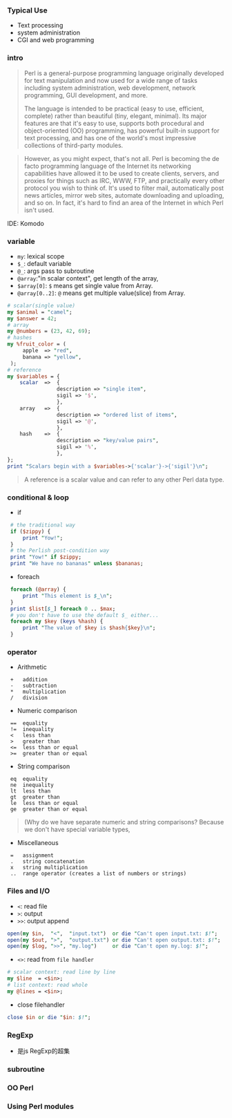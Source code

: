 ### Typical Use
- Text processing
- system administration
- CGI and web programming

### intro
> Perl is a general-purpose programming language originally developed for text manipulation and now used for a wide range of tasks including system administration, web development, network programming, GUI development, and more.
> 
> The language is intended to be practical (easy to use, efficient, complete) rather than beautiful (tiny, elegant, minimal). Its major features are that it's easy to use, supports both procedural and object-oriented (OO) programming, has powerful built-in support for text processing, and has one of the world's most impressive collections of third-party modules.

> However, as you might expect, that's not all. Perl is becoming the de facto programming language of the Internet its networking capabilities have allowed it to be used to create clients, servers, and proxies for things such as IRC, WWW, FTP, and practically every other protocol you wish to think of. It's used to filter mail, automatically post news articles, mirror web sites, automate downloading and uploading, and so on. In fact, it's hard to find an area of the Internet in which Perl isn't used.
>
IDE: Komodo

### variable
- `my`: lexical scope
- `$_`: default variable
- `@_`: args pass to subroutine
- `@array`:"in scalar context", get length of the array,
- `$array[0]`: `$` means get single value from Array.
- `@array[0..2]`: `@` means get multiple value(slice) from Array.
```pl
# scalar(single value)
my $animal = "camel";
my $answer = 42;
# array
my @numbers = (23, 42, 69);
# hashes
my %fruit_color = (
     apple  => "red",
     banana => "yellow",
 );
# reference
my $variables = {
    scalar  =>  {
                description => "single item",
                sigil => '$',
                },
    array   =>  {
                description => "ordered list of items",
                sigil => '@',
                },
    hash    =>  {
                description => "key/value pairs",
                sigil => '%',
                },
};
print "Scalars begin with a $variables->{'scalar'}->{'sigil'}\n";
```
> A reference is a scalar value and can refer to any other Perl data type.

### conditional & loop
- if 
```pl
 # the traditional way
 if ($zippy) {
     print "Yow!";
 }
 # the Perlish post-condition way
 print "Yow!" if $zippy;
 print "We have no bananas" unless $bananas;
```

- foreach
```pl
 foreach (@array) {
     print "This element is $_\n";
 }
 print $list[$_] foreach 0 .. $max;
 # you don't have to use the default $_ either...
 foreach my $key (keys %hash) {
     print "The value of $key is $hash{$key}\n";
 }
```

### operator
- Arithmetic
```
 +   addition
 -   subtraction
 *   multiplication
 /   division
```
- Numeric comparison
```
 ==  equality
 !=  inequality
 <   less than
 >   greater than
 <=  less than or equal
 >=  greater than or equal
```
- String comparison
```
 eq  equality
 ne  inequality
 lt  less than
 gt  greater than
 le  less than or equal
 ge  greater than or equal
```
> (Why do we have separate numeric and string comparisons? Because we don't have special variable types, 

- Miscellaneous
```
 =   assignment
 .   string concatenation
 x   string multiplication
 ..  range operator (creates a list of numbers or strings)
```

### Files and I/O
- `<`: read file
- `>`: output
- `>>`: output append
```pl
open(my $in,  "<",  "input.txt")  or die "Can't open input.txt: $!";
open(my $out, ">",  "output.txt") or die "Can't open output.txt: $!";
open(my $log, ">>", "my.log")     or die "Can't open my.log: $!";
```
- `<>`: read from `file handler`
```pl
# scalar context: read line by line
my $line  = <$in>;
# list context: read whole
my @lines = <$in>;
```
- close filehandler
```pl
close $in or die "$in: $!";
```

### RegExp
- 是js RegExp的超集

### subroutine

### OO Perl

### Using Perl modules